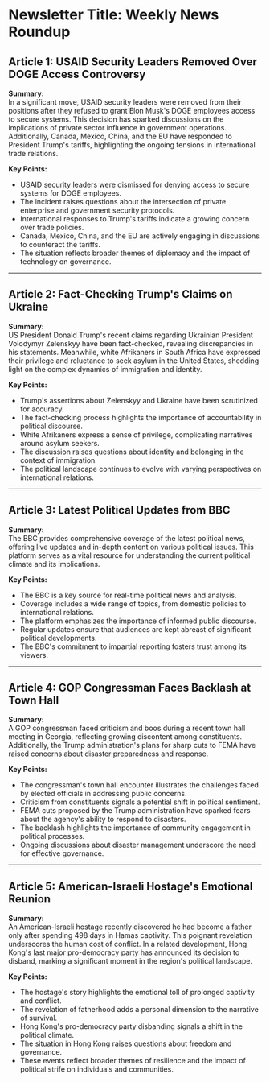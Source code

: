# Newsletter Title: Weekly News Roundup

## Article 1: USAID Security Leaders Removed Over DOGE Access Controversy
**Summary:**  
In a significant move, USAID security leaders were removed from their positions after they refused to grant Elon Musk's DOGE employees access to secure systems. This decision has sparked discussions on the implications of private sector influence in government operations. Additionally, Canada, Mexico, China, and the EU have responded to President Trump's tariffs, highlighting the ongoing tensions in international trade relations.

**Key Points:**
- USAID security leaders were dismissed for denying access to secure systems for DOGE employees.
- The incident raises questions about the intersection of private enterprise and government security protocols.
- International responses to Trump's tariffs indicate a growing concern over trade policies.
- Canada, Mexico, China, and the EU are actively engaging in discussions to counteract the tariffs.
- The situation reflects broader themes of diplomacy and the impact of technology on governance.

---

## Article 2: Fact-Checking Trump's Claims on Ukraine
**Summary:**  
US President Donald Trump's recent claims regarding Ukrainian President Volodymyr Zelenskyy have been fact-checked, revealing discrepancies in his statements. Meanwhile, white Afrikaners in South Africa have expressed their privilege and reluctance to seek asylum in the United States, shedding light on the complex dynamics of immigration and identity.

**Key Points:**
- Trump's assertions about Zelenskyy and Ukraine have been scrutinized for accuracy.
- The fact-checking process highlights the importance of accountability in political discourse.
- White Afrikaners express a sense of privilege, complicating narratives around asylum seekers.
- The discussion raises questions about identity and belonging in the context of immigration.
- The political landscape continues to evolve with varying perspectives on international relations.

---

## Article 3: Latest Political Updates from BBC
**Summary:**  
The BBC provides comprehensive coverage of the latest political news, offering live updates and in-depth content on various political issues. This platform serves as a vital resource for understanding the current political climate and its implications.

**Key Points:**
- The BBC is a key source for real-time political news and analysis.
- Coverage includes a wide range of topics, from domestic policies to international relations.
- The platform emphasizes the importance of informed public discourse.
- Regular updates ensure that audiences are kept abreast of significant political developments.
- The BBC's commitment to impartial reporting fosters trust among its viewers.

---

## Article 4: GOP Congressman Faces Backlash at Town Hall
**Summary:**  
A GOP congressman faced criticism and boos during a recent town hall meeting in Georgia, reflecting growing discontent among constituents. Additionally, the Trump administration's plans for sharp cuts to FEMA have raised concerns about disaster preparedness and response.

**Key Points:**
- The congressman's town hall encounter illustrates the challenges faced by elected officials in addressing public concerns.
- Criticism from constituents signals a potential shift in political sentiment.
- FEMA cuts proposed by the Trump administration have sparked fears about the agency's ability to respond to disasters.
- The backlash highlights the importance of community engagement in political processes.
- Ongoing discussions about disaster management underscore the need for effective governance.

---

## Article 5: American-Israeli Hostage's Emotional Reunion
**Summary:**  
An American-Israeli hostage recently discovered he had become a father only after spending 498 days in Hamas captivity. This poignant revelation underscores the human cost of conflict. In a related development, Hong Kong's last major pro-democracy party has announced its decision to disband, marking a significant moment in the region's political landscape.

**Key Points:**
- The hostage's story highlights the emotional toll of prolonged captivity and conflict.
- The revelation of fatherhood adds a personal dimension to the narrative of survival.
- Hong Kong's pro-democracy party disbanding signals a shift in the political climate.
- The situation in Hong Kong raises questions about freedom and governance.
- These events reflect broader themes of resilience and the impact of political strife on individuals and communities.
```